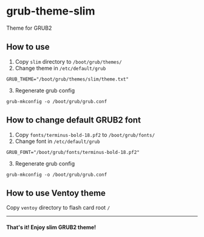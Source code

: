 # grub-theme-slim
Theme for GRUB2

## How to use
1. Copy ```slim``` directory to ```/boot/grub/themes/```
2. Change theme in ```/etc/default/grub```
```
GRUB_THEME="/boot/grub/themes/slim/theme.txt"
```
3. Regenerate grub config
```
grub-mkconfig -o /boot/grub/grub.conf
```


## How to change default GRUB2 font
1. Copy ```fonts/terminus-bold-18.pf2``` to ```/boot/grub/fonts/```
2. Change font in ```/etc/default/grub```
```
GRUB_FONT="/boot/grub/fonts/terminus-bold-18.pf2"
```
3. Regenerate grub config
```
grub-mkconfig -o /boot/grub/grub.conf
```


## How to use Ventoy theme
Copy ```ventoy``` directory to flash card root ```/```

---
#### That's it! Enjoy slim GRUB2 theme!
